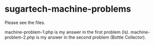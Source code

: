 # sugartech-machine-problems

Please see the files.

machine-problem-1.php is my answer in the first problem (ls).
machine-problem-2.php is my answer in the second problem (Bottle Collector).